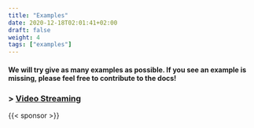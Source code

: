 ```yaml
---
title: "Examples"
date: 2020-12-18T02:01:41+02:00
draft: false
weight: 4
tags: ["examples"]
---
```


#### We will try give as many examples as possible. If you see an example is missing, please feel free to contribute to the docs!

### > [Video Streaming](examples-streaming/)
{{< sponsor >}}
